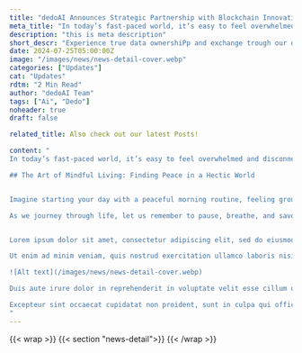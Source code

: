 ```yaml
---
title: "dedoAI Announces Strategic Partnership with Blockchain Innovations Inc."
meta_title: "In today’s fast-paced world, it’s easy to feel overwhelmed and disconnected from what truly matters"
description: "this is meta description"
short_descr: "Experience true data ownershiPp and exchange trough our decentralized platform"
date: 2024-07-25T05:00:00Z
image: "/images/news/news-detail-cover.webp"
categories: ["Updates"]
cat: "Updates"
rdtm: "2 Min Read"
author: "dedoAI Team"
tags: ["Ai", "Dedo"]
noheader: true
draft: false

related_title: Also check out our latest Posts!

content: "
In today’s fast-paced world, it’s easy to feel overwhelmed and disconnected from what truly matters. We are constantly bombarded with information, and our to-do lists seem never-ending. Yet, in the midst of this chaos, a movement is quietly growing, encouraging us to slow down and embrace the art of mindful living.

## The Art of Mindful Living: Finding Peace in a Hectic World


Imagine starting your day with a peaceful morning routine, feeling grounded and centered as you navigate daily challenges. Picture yourself responding to stress with calmness and clarity, maintaining a sense of balance amidst the chaos. This is the power of mindful living.

As we journey through life, let us remember to pause, breathe, and savor the present moment. By embracing mindfulness, we can cultivate a life filled with peace, joy, and purpose.


Lorem ipsum dolor sit amet, consectetur adipiscing elit, sed do eiusmod tempor incididunt ut labore et dolore magna aliqua. 

Ut enim ad minim veniam, quis nostrud exercitation ullamco laboris nisi ut aliquip ex ea commodo consequat. 

![Alt text](/images/news/news-detail-cover.webp)

Duis aute irure dolor in reprehenderit in voluptate velit esse cillum dolore eu fugiat nulla pariatur. 

Excepteur sint occaecat cupidatat non proident, sunt in culpa qui officia deserunt mollit anim id est laborum.
"
---
```

{{< wrap >}}
{{< section "news-detail">}}
{{< /wrap >}}
